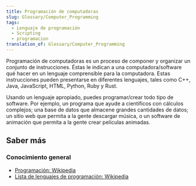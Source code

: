 ```yaml
---
title: Programación de computadoras
slug: Glossary/Computer_Programming
tags:
  - Lenguaje de programación
  - Scripting
  - programacion
translation_of: Glossary/Computer_Programming
---
```


Programación de computadoras es un proceso de componer y organizar un conjunto de instrucciones. Éstas le indican a una computadora/software qué hacer en un lenguaje comprensible para la computadora. Estas instrucciones pueden presentarse en diferentes lenguajes, tales como C++, Java, JavaScript, HTML, Python, Ruby y Rust.

Usando un lenguaje apropiado, puedes programar/crear todo tipo de software. Por ejemplo, un programa que ayude a científicos con cálculos complejos; una base de datos que almacene grandes cantidades de datos; un sitio web que permita a la gente descargar música, o un software de animación que permita a la gente crear películas animadas.

## Saber más

### Conocimiento general

- [Programación: Wikipedia](https://es.wikipedia.org/wiki/Programaci%C3%B3n)
- [Lista de lenguajes de programación: Wikipedia](https://es.wikipedia.org/wiki/Anexo:Lenguajes_de_programaci%C3%B3n)
